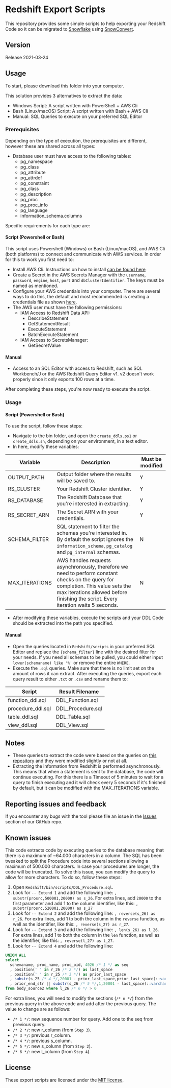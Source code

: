 # Redshift Export Scripts

This repository provides some simple scripts to help exporting your Redshift Code so it can be migrated to [Snowflake](https://www.snowflake.com/) using [SnowConvert](https://www.mobilize.net/products/database-migrations/snowconvert).

## Version

Release 2021-03-24

## Usage

To start, please download this folder into your computer.

This solution provides 3 alternatives to extract the data: 

* Windows Script: A script written with PowerShell + AWS Cli
* Bash (Linux/macOS) Script: A script written with Bash + AWS Cli
* Manual: SQL Queries to execute on your preferred SQL Editor

### Prerequisites

Depending on the type of execution, the prerequisites are different, however these are shared across all types:
* Database user must have access to the following tables:
  * pg_namespace
  * pg_class
  * pg_attribute
  * pg_attrdef
  * pg_constraint
  * pg_class
  * pg_description
  * pg_proc
  * pg_proc_info
  * pg_language
  * information_schema.columns

Specific requirements for each type are:

#### Script (Powershell or Bash)

This script uses Powershell (Windows) or Bash (Linux/macOS), and AWS Cli (both platforms) to connect and communicate with AWS services. In order for this to work you first need to:

* Install AWS Cli. Instructions on how to install [can be found here](https://docs.aws.amazon.com/cli/latest/userguide/getting-started-install.html)
* Create a Secret in the AWS Secrets Manager with the `username`, `password`, `engine`, `host`, `port` and `dbClusterIdentifier`. The keys must be named as mentioned.  
* Configure your AWS credentials into your computer. There are several ways to do this, the default and most recommended is creating a credentials file as shown [here](https://docs.aws.amazon.com/sdk-for-java/v1/developer-guide/setup-credentials.html).
* The AWS user must have the following permissions:
  * IAM Access to Redshift Data API:
    * DescribeStatement
    * GetStatementResult
    * ExecuteStatement
    * BatchExecuteStatement
  * IAM Access to SecretsManager:
    * GetSecretValue
    
#### Manual

* Access to an SQL Editor with access to Redshift, such as SQL Workbench/J or the AWS Redshift Query Editor v1. v2 doesn't work properly since it only exports 100 rows at a time.

After completing these steps, you're now ready to execute the script.

### Usage

#### Script (Powershell or Bash)

To use the script, follow these steps:

* Navigate to the bin folder, and open the `create_ddls.ps1` or `create_ddls.sh`, depending on your environment, in a text editor.
* In here, modify these variables:

Variable|Description|Must be modified|
--- | --- | ---
OUTPUT_PATH|Output folder where the results will be saved to.|Y
RS_CLUSTER|Your Redshift Cluster identifier.|Y
RS_DATABASE|The Redshift Database that you're interested in extracting.|Y
RS_SECRET_ARN|The Secret ARN with your credentials.|Y
SCHEMA_FILTER|SQL statement to filter the schemas you're interested in. By default the script ignores the `information_schema`, `pg_catalog` and `pg_internal` schemas.|N
MAX_ITERATIONS|AWS handles requests asynchronously, therefore we need to perform constant checks on the query for completion. This value sets the max iterations allowed before finishing the script. Every iteration waits 5 seconds.|N

* After modifying these variables, execute the scripts and your DDL Code should be extracted into the path you specified.

#### Manual

* Open the queries located in `Redshift/scripts` in your preferred SQL Editor and replace the `{schema_filter}` line  with the desired filter for your needs. If you need all schemas to be pulled, you could either input `lower(schemaname) like '%'` or remove the entire `WHERE`. 
* Execute the `.sql` queries. Make sure that there is no limit set on the amount of rows it can extract. After executing the queries, export each query result to either `.txt` or `.csv` and rename them to:

Script|Result Filename|
--- | --- |
function_ddl.sql|DDL_Function.sql
procedure_ddl.sql|DDL_Procedure.sql
table_ddl.sql|DDL_Table.sql
view_ddl.sql|DDL_View.sql

## Notes

* These queries to extract the code were based on the queries on [this repository](https://github.com/awslabs/amazon-redshift-utils/tree/master/src/AdminViews) and they were modified slightly or not at all.
* Extracting the information from Redshift is performed asynchronously. This means that when a statement is sent to the database, the code will continue executing. For this there is a Timeout of 5 minutes to wait for a query to finish executing and it will check every 5 seconds if it's finished by default, but it can be modified with the MAX_ITERATIONS variable. 

## Reporting issues and feedback

If you encounter any bugs with the tool please file an issue in the
[Issues](https://github.com/MobilizeNet/SnowConvertDDLExportScripts/issues) section of our GitHub repo.

## Known issues

This code extracts code by executing queries to the database meaning that there is a maximum of ~64.000 characters in a column. The SQL has been tweaked to split the Procedure code into several sections allowing a maximum of 500.000 characters. In case your procedures are longer, the code will be truncated. To solve this issue, you can modify the query to allow for more characters. To do so, follow these steps:

1) Open `Redshift/bin/scripts/DDL_Procedure.sql`.
2) Look for `-- Extend 1` and add the following line: `, substr(prosrc,500001,20000) as s_26`. For extra lines, add `20000` to the first parameter and add 1 to the column identifier, like this: `, substr(prosrc,520001,20000) as s_27`
3) Look for `-- Extend 2` and add the following line: `, reverse(s_26) as r_26`. For extra lines, add 1 to both the column in the `reverse` function, as well as the identifier, like this: `, reverse(s_27) as r_27`.
4) Look for `-- Extend 3` and add the following line: `, len(s_26) as l_26`. For extra lines, add 1 to both the column in the `len` function, as well as the identifier, like this: `, reverse(l_27) as l_27`.
5) Look for `-- Extend 4` and add the following line: 
```sql
UNION ALL
select 
  schemaname, proc_name, proc_oid, 4026 /* 1 */ as seq
  , position(' ' in r_26 /* 2 */) as last_space
  , position(' ' in r_25 /* 3 */) as prior_last_space
  , substr(s_25 /* 4 */,20001 - prior_last_space,prior_last_space)::varchar(64000) as prior_end_str
  , prior_end_str || substr(s_26 /* 5 */,1,20001 - last_space)::varchar(64000) as ddl
from body_source2 where l_26 /* 6 */ > 0
```

For extra lines, you will need to modify the sections (`/* n */`) from the previous query in the above code and add after the previous query. The value to change are as follows:
* `/* 1 */`: new sequence number for query. Add one to the seq from previous query.
* `/* 2 */`: new r_column (from `Step 3`).
* `/* 3 */`: previous r_column.
* `/* 4 */`: previous s_column.
* `/* 5 */`: new s_column (from `Step 2`).
* `/* 6 */`: new l_column (from `Step 4`).


## License

These export scripts are licensed under the [MIT license](https://github.com/MobilizeNet/SnowConvertDDLExportScripts/blob/main/Redshift/LICENSE.txt).
